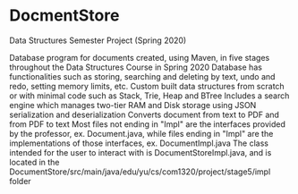 # DocmentStore
Data Structures Semester Project (Spring 2020)

Database program for documents created, using Maven, in five stages throughout the Data Structures Course in Spring 2020
Database has functionalities such as storing, searching and deleting by text, undo and redo, setting memory limits, etc.
Custom built data structures from scratch or with minimal code such as Stack, Trie, Heap and BTree
Includes a search engine which manages two-tier RAM and Disk storage using JSON serialization and deserialization
Converts document from text to PDF and from PDF to text
Most files not ending in "Impl" are the interfaces provided by the professor, ex. Document.java, while files ending in "Impl" are the implementations of those interfaces, ex. DocumentImpl.java
The class intended for the user to interact with is DocumentStoreImpl.java, and is located in the DocumentStore/src/main/java/edu/yu/cs/com1320/project/stage5/impl folder